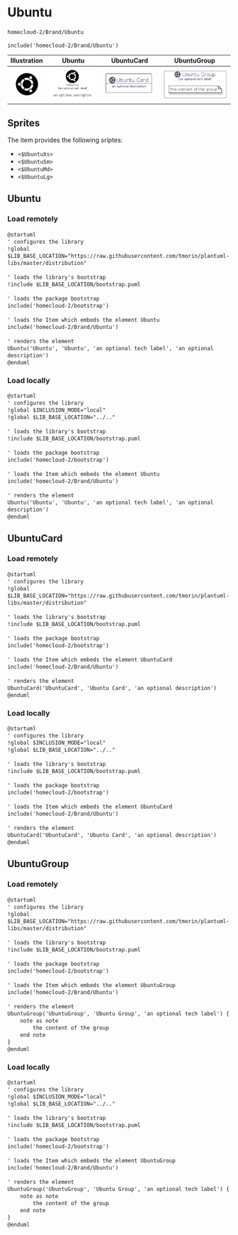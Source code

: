 # Ubuntu


```text
homecloud-2/Brand/Ubuntu
```

```text
include('homecloud-2/Brand/Ubuntu')
```



| Illustration | Ubuntu | UbuntuCard | UbuntuGroup |
| :---: | :---: | :---: | :---: |
| ![illustration for Illustration](../../homecloud-2/Brand/Ubuntu.png) | ![illustration for Ubuntu](../../homecloud-2/Brand/Ubuntu.Local.png) | ![illustration for UbuntuCard](../../homecloud-2/Brand/UbuntuCard.Local.png) | ![illustration for UbuntuGroup](../../homecloud-2/Brand/UbuntuGroup.Local.png) |



## Sprites
The item provides the following sriptes:

- `<$UbuntuXs>`
- `<$UbuntuSm>`
- `<$UbuntuMd>`
- `<$UbuntuLg>`





## Ubuntu

### Load remotely
```plantuml
@startuml
' configures the library
!global $LIB_BASE_LOCATION="https://raw.githubusercontent.com/tmorin/plantuml-libs/master/distribution"

' loads the library's bootstrap
!include $LIB_BASE_LOCATION/bootstrap.puml

' loads the package bootstrap
include('homecloud-2/bootstrap')

' loads the Item which embeds the element Ubuntu
include('homecloud-2/Brand/Ubuntu')

' renders the element
Ubuntu('Ubuntu', 'Ubuntu', 'an optional tech label', 'an optional description')
@enduml
```

### Load locally
```plantuml
@startuml
' configures the library
!global $INCLUSION_MODE="local"
!global $LIB_BASE_LOCATION="../.."

' loads the library's bootstrap
!include $LIB_BASE_LOCATION/bootstrap.puml

' loads the package bootstrap
include('homecloud-2/bootstrap')

' loads the Item which embeds the element Ubuntu
include('homecloud-2/Brand/Ubuntu')

' renders the element
Ubuntu('Ubuntu', 'Ubuntu', 'an optional tech label', 'an optional description')
@enduml
```

## UbuntuCard

### Load remotely
```plantuml
@startuml
' configures the library
!global $LIB_BASE_LOCATION="https://raw.githubusercontent.com/tmorin/plantuml-libs/master/distribution"

' loads the library's bootstrap
!include $LIB_BASE_LOCATION/bootstrap.puml

' loads the package bootstrap
include('homecloud-2/bootstrap')

' loads the Item which embeds the element UbuntuCard
include('homecloud-2/Brand/Ubuntu')

' renders the element
UbuntuCard('UbuntuCard', 'Ubuntu Card', 'an optional description')
@enduml
```

### Load locally
```plantuml
@startuml
' configures the library
!global $INCLUSION_MODE="local"
!global $LIB_BASE_LOCATION="../.."

' loads the library's bootstrap
!include $LIB_BASE_LOCATION/bootstrap.puml

' loads the package bootstrap
include('homecloud-2/bootstrap')

' loads the Item which embeds the element UbuntuCard
include('homecloud-2/Brand/Ubuntu')

' renders the element
UbuntuCard('UbuntuCard', 'Ubuntu Card', 'an optional description')
@enduml
```

## UbuntuGroup

### Load remotely
```plantuml
@startuml
' configures the library
!global $LIB_BASE_LOCATION="https://raw.githubusercontent.com/tmorin/plantuml-libs/master/distribution"

' loads the library's bootstrap
!include $LIB_BASE_LOCATION/bootstrap.puml

' loads the package bootstrap
include('homecloud-2/bootstrap')

' loads the Item which embeds the element UbuntuGroup
include('homecloud-2/Brand/Ubuntu')

' renders the element
UbuntuGroup('UbuntuGroup', 'Ubuntu Group', 'an optional tech label') {
    note as note
        the content of the group
    end note
}
@enduml
```

### Load locally
```plantuml
@startuml
' configures the library
!global $INCLUSION_MODE="local"
!global $LIB_BASE_LOCATION="../.."

' loads the library's bootstrap
!include $LIB_BASE_LOCATION/bootstrap.puml

' loads the package bootstrap
include('homecloud-2/bootstrap')

' loads the Item which embeds the element UbuntuGroup
include('homecloud-2/Brand/Ubuntu')

' renders the element
UbuntuGroup('UbuntuGroup', 'Ubuntu Group', 'an optional tech label') {
    note as note
        the content of the group
    end note
}
@enduml
```

